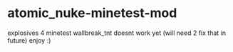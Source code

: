 # atomic_nuke-minetest-mod
explosives 4 minetest
wallbreak_tnt doesnt work yet (will need 2 fix that in future)
enjoy :)
